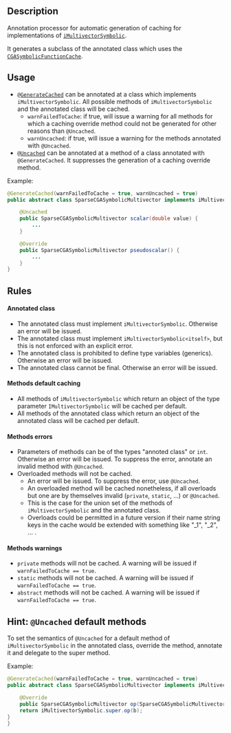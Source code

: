 ## Description
Annotation processor for automatic generation of caching for implementations of [`iMultivectorSymbolic`](https://github.com/orat/GACalcAPI/blob/master/src/main/java/de/orat/math/gacalc/spi/iMultivectorSymbolic.java).

It generates a subclass of the annotated class which uses the [`CGASymbolicFunctionCache`](../CGACasADi/src/main/java/de/orat/math/cgacasadi/caching/CGASymbolicFunctionCache.java).


## Usage
- [`@GenerateCached`](src/main/java/de/orat/math/cgacasadi/caching/annotation/api/GenerateCached.java) can be annotated at a class which implements `iMultivectorSymbolic`. All possible methods of `iMultivectorSymbolic` and the annotated class will be cached.
	- `warnFailedToCache`: if true, will issue a warning for all methods for which a caching override method could not be generated for other reasons than `@Uncached`.
	- `warnUncached`: if true, will issue a warning for the methods annotated with `@Uncached`.
- [`@Uncached`](src/main/java/de/orat/math/cgacasadi/caching/annotation/api/Uncached.java) can be annotated at a method of a class annotated with `@GenerateCached`. It suppresses the generation of a caching override method.

Example:
```java
@GenerateCached(warnFailedToCache = true, warnUncached = true)
public abstract class SparseCGASymbolicMultivector implements iMultivectorSymbolic<SparseCGASymbolicMultivector> {

	@Uncached
	public SparseCGASymbolicMultivector scalar(double value) {
		...
	}

	@Override
	public SparseCGASymbolicMultivector pseudoscalar() {
		...
	}
}
```


## Rules
#### Annotated class
- The annotated class must implement `iMultivectorSymbolic`. Otherwise an error will be issued.
- The annotated class must implement `iMultivectorSymbolic<itself>`, but this is not enforced with an explicit error.
- The annotated class is prohibited to define type variables (generics). Otherwise an error will be issued.
- The annotated class cannot be final. Otherwise an error will be issued.


#### Methods default caching
- All methods of `iMultivectorSymbolic` which return an object of the type parameter `IMultivectorSymbolic` will be cached per default.
- All methods of the annotated class which return an object of the annotated class will be cached per default.


#### Methods errors
- Parameters of methods can be of the types "annoted class" or `int`. Otherwise an error will be issued. To suppress the error, annotate an invalid method with `@Uncached`.
- Overloaded methods will not be cached.
	- An error will be issued. To suppress the error, use `@Uncached`.
	- An overloaded method will be cached nonetheless, if all overloads but one are by themselves invalid (`private`, `static`, ...) or `@Uncached`.
	- This is the case for the union set of the methods of `iMultivectorSymbolic` and the annotated class.
	- Overloads could be permitted in a future version if their name string keys in the cache would be extended with something like "_1", "_2", ... .


#### Methods warnings
- `private` methods will not be cached. A warning will be issued if `warnFailedToCache == true`.
- `static` methods will not be cached. A warning will be issued if `warnFailedToCache == true`.
- `abstract` methods will not be cached. A warning will be issued if `warnFailedToCache == true`.


## Hint: `@Uncached` default methods
To set the semantics of `@Uncached` for a default method of `iMultivectorSymbolic` in the annotated class, override the method, annotate it and delegate to the super method.

Example:
```java
@GenerateCached(warnFailedToCache = true, warnUncached = true)
public abstract class SparseCGASymbolicMultivector implements iMultivectorSymbolic<SparseCGASymbolicMultivector> {

	@Override
	public SparseCGASymbolicMultivector op(SparseCGASymbolicMultivector b) {
	return iMultivectorSymbolic.super.op(b);
}
}
```

